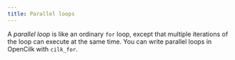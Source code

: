 ```yaml
---
title: Parallel loops
---
```


A *parallel loop* is like an ordinary `for` loop, 
except that multiple iterations of the loop can execute at the same time.
You can write parallel loops in OpenCilk with `cilk_for`.